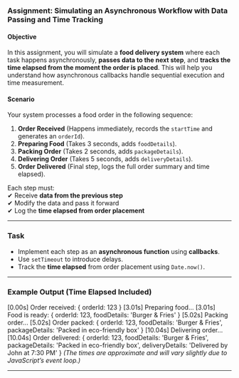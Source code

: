 ### **Assignment: Simulating an Asynchronous Workflow with Data Passing and Time Tracking**

#### **Objective**

In this assignment, you will simulate a **food delivery system** where each task happens asynchronously, **passes data to the next step**, and **tracks the time elapsed from the moment the order is placed**. This will help you understand how asynchronous callbacks handle sequential execution and time measurement.

#### **Scenario**

Your system processes a food order in the following sequence:

1. **Order Received** (Happens immediately, records the `startTime` and generates an `orderId`).
2. **Preparing Food** (Takes 3 seconds, adds `foodDetails`).
3. **Packing Order** (Takes 2 seconds, adds `packageDetails`).
4. **Delivering Order** (Takes 5 seconds, adds `deliveryDetails`).
5. **Order Delivered** (Final step, logs the full order summary and time elapsed).

Each step must:  
✔ Receive **data from the previous step**  
✔ Modify the data and pass it forward  
✔ Log the **time elapsed from order placement**

---

### **Task**

- Implement each step as an **asynchronous function** using **callbacks**.
- Use `setTimeout` to introduce delays.
- Track the **time elapsed** from order placement using `Date.now()`.

---

### **Example Output (Time Elapsed Included)** 

[0.00s] Order received: { orderId: 123 }
[3.01s] Preparing food...
[3.01s] Food is ready: { orderId: 123, foodDetails: 'Burger & Fries' }
[5.02s] Packing order...
[5.02s] Order packed: { orderId: 123, foodDetails: 'Burger & Fries', packageDetails: 'Packed in eco-friendly box' }
[10.04s] Delivering order...
[10.04s] Order delivered: { orderId: 123, foodDetails: 'Burger & Fries', packageDetails: 'Packed in eco-friendly box', deliveryDetails: 'Delivered by John at 7:30 PM' }
_(The times are approximate and will vary slightly due to JavaScript’s event loop.)_

---
